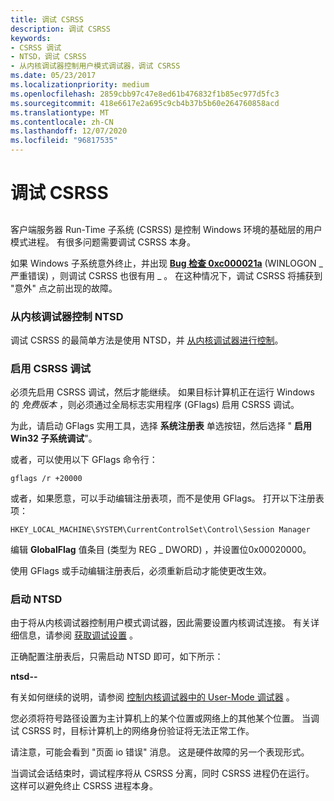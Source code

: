 ```yaml
---
title: 调试 CSRSS
description: 调试 CSRSS
keywords:
- CSRSS 调试
- NTSD，调试 CSRSS
- 从内核调试器控制用户模式调试器，调试 CSRSS
ms.date: 05/23/2017
ms.localizationpriority: medium
ms.openlocfilehash: 2859cbb97c47e8ed61b476832f1b85ec977d5fc3
ms.sourcegitcommit: 418e6617e2a695c9cb4b37b5b60e264760858acd
ms.translationtype: MT
ms.contentlocale: zh-CN
ms.lasthandoff: 12/07/2020
ms.locfileid: "96817535"
---
```

# <a name="debugging-csrss"></a>调试 CSRSS


## <span id="ddk_debugging_csrss_with_ntsd_dbg"></span><span id="DDK_DEBUGGING_CSRSS_WITH_NTSD_DBG"></span>


客户端服务器 Run-Time 子系统 (CSRSS) 是控制 Windows 环境的基础层的用户模式进程。 有很多问题需要调试 CSRSS 本身。

如果 Windows 子系统意外终止，并出现 [**Bug 检查 0xc000021a**](bug-check-0xc000021a--winlogin-fatal-error.md) (WINLOGON \_ 严重错误) ，则调试 CSRSS 也很有用 \_ 。 在这种情况下，调试 CSRSS 将捕获到 "意外" 点之前出现的故障。

### <a name="span-idcontrolling_ntsd_from_the_kernel_debuggerspanspan-idcontrolling_ntsd_from_the_kernel_debuggerspancontrolling-ntsd-from-the-kernel-debugger"></a><span id="controlling_ntsd_from_the_kernel_debugger"></span><span id="CONTROLLING_NTSD_FROM_THE_KERNEL_DEBUGGER"></span>从内核调试器控制 NTSD

调试 CSRSS 的最简单方法是使用 NTSD，并 [从内核调试器进行控制](controlling-the-user-mode-debugger-from-the-kernel-debugger.md)。

### <a name="span-idenabling_csrss_debuggingspanspan-idenabling_csrss_debuggingspanenabling-csrss-debugging"></a><span id="enabling_csrss_debugging"></span><span id="ENABLING_CSRSS_DEBUGGING"></span>启用 CSRSS 调试

必须先启用 CSRSS 调试，然后才能继续。 如果目标计算机正在运行 Windows 的 *免费版本* ，则必须通过全局标志实用程序 (GFlags) 启用 CSRSS 调试。

为此，请启动 GFlags 实用工具，选择 **系统注册表** 单选按钮，然后选择 " **启用 Win32 子系统调试**"。

或者，可以使用以下 GFlags 命令行：

```dbgcmd
gflags /r +20000 
```

或者，如果愿意，可以手动编辑注册表项，而不是使用 GFlags。 打开以下注册表项：

```text
HKEY_LOCAL_MACHINE\SYSTEM\CurrentControlSet\Control\Session Manager 
```

编辑 **GlobalFlag** 值条目 (类型为 REG \_ DWORD) ，并设置位0x00020000。

使用 GFlags 或手动编辑注册表后，必须重新启动才能使更改生效。

### <a name="span-idstarting_ntsdspanspan-idstarting_ntsdspanstarting-ntsd"></a><span id="starting_ntsd"></span><span id="STARTING_NTSD"></span>启动 NTSD

由于将从内核调试器控制用户模式调试器，因此需要设置内核调试连接。 有关详细信息，请参阅 [获取调试设置](getting-set-up-for-debugging.md) 。

正确配置注册表后，只需启动 NTSD 即可，如下所示：

**ntsd--**

有关如何继续的说明，请参阅 [控制内核调试器中的 User-Mode 调试器](controlling-the-user-mode-debugger-from-the-kernel-debugger.md) 。

您必须将符号路径设置为主计算机上的某个位置或网络上的其他某个位置。 当调试 CSRSS 时，目标计算机上的网络身份验证将无法正常工作。

请注意，可能会看到 "页面 io 错误" 消息。 这是硬件故障的另一个表现形式。

当调试会话结束时，调试程序将从 CSRSS 分离，同时 CSRSS 进程仍在运行。 这样可以避免终止 CSRSS 进程本身。

 

 





